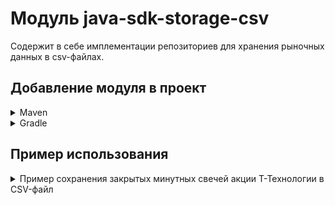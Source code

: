 # Модуль java-sdk-storage-csv

Содержит в себе имплементации репозиториев для хранения рыночных данных в csv-файлах.

## Добавление модуля в проект

<details>
<summary>Maven</summary>

```xml

<dependencies>
    ...
    <dependency>
        <groupId>ru.tinkoff.piapi</groupId>
        <artifactId>java-sdk-core</artifactId>
        <version>1.31</version>
    </dependency>
    <dependency>
        <groupId>ru.tinkoff.piapi</groupId>
        <artifactId>java-sdk-storage-csv</artifactId>
        <version>1.31</version>
    </dependency>
    ...
</dependencies>
```

</details>
<details>
<summary>Gradle</summary>

```groovy
implementation 'ru.tinkoff.piapi:java-sdk-core:1.31'
implementation 'ru.tinkoff.piapi:java-sdk-storage-csv:1.31'
```

</details>

## Пример использования

<details>
<summary>Пример сохранения закрытых минутных свечей акции Т-Технологии в CSV-файл</summary>

```java
public class Main {

    public static void main(String[] args) {
        var connectorConfiguration = ConnectorConfiguration.loadFromPropertiesFile("invest.properties");
        var unaryServiceFactory = ServiceStubFactory.create(connectorConfiguration);
        var streamServiceFactory = StreamServiceStubFactory.create(unaryServiceFactory);
        var streamManagerFactory = StreamManagerFactory.create(streamServiceFactory);
        var executorService = Executors.newCachedThreadPool();
        var scheduledExecutorService = Executors.newSingleThreadScheduledExecutor();
        CsvConfiguration csvConfiguration = new CsvConfiguration(Path.of("candles.csv"));
        try (var candlesRepository = new CandlesCsvRepository(csvConfiguration)) {
            var marketDataStreamManager = streamManagerFactory.newMarketDataStreamManager(executorService, scheduledExecutorService);
            marketDataStreamManager.subscribeCandles(Set.of(
                            new Instrument(
                                    "87db07bc-0e02-4e29-90bb-05e8ef791d7b",
                                    SubscriptionInterval.SUBSCRIPTION_INTERVAL_ONE_MINUTE
                            )
                    ),
                    new CandleSubscriptionSpec(),
                    candle -> candlesRepository.save(candle.getOriginal())
            );
            marketDataStreamManager.start();
        } catch (IOException e) {
            throw new RuntimeException(e);
        }
    }
}
```

</details>
